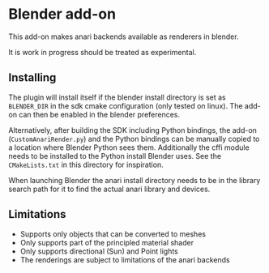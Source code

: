 Blender add-on
==============

This add-on makes anari backends available as renderers in blender.

It is work in progress should be treated as experimental.

## Installing
The plugin will install itself if the blender install directory is
set as `BLENDER_DIR` in the sdk cmake configuration (only tested on linux).
The add-on can then be enabled in the blender preferences.

Alternatively, after building the SDK including Python bindings, the add-on
(`CustomAnariRender.py`) and the Python bindings can be manually copied to a
location where Blender Python sees them. Additionally the cffi module needs
to be installed to the Python install Blender uses.
See the `CMakeLists.txt` in this directory for inspiration.

When launching Blender the anari install directory needs to be in the library
search path for it to find the actual anari library and devices.

## Limitations
* Supports only objects that can be converted to meshes
* Only supports part of the principled material shader
* Only supports directional (Sun) and Point lights
* The renderings are subject to limitations of the anari backends
